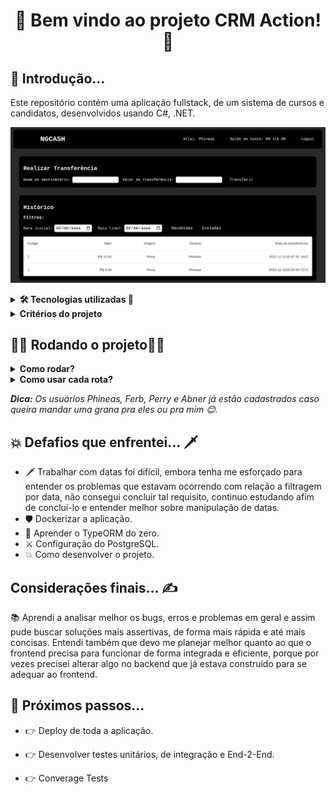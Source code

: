 <h1 align="center">🚀 Bem vindo ao projeto CRM Action! 🚀</h1>

<h2>🥱 Introdução...</h2>

<p>Este repositório contém uma aplicação fullstack, de um sistema de cursos e candidatos, desenvolvidos usando C#, .NET.</p>

![alt text](https://raw.githubusercontent.com/abnerferreiradesousa/app-transferDIN/main/images/app.png)

<details>
<summary><strong> 🛠️ Tecnologias utilizadas 🧰 </strong></summary>

* <p>👉 C#</p>

* <p>👉 Entity Framework</p>

* <p>👉 Session</p>

* <p>👉 MVC</p>

* <p>👉 ASP.NET</p>

</details>

<details>
<summary><strong> Critérios do projeto </strong></summary>

- ☑️ Cadastrar lead (candidato) com validação de CPF
- ☑️ Cadastrar novos cursos
- ❌ Cadastrar uma nova inscrição, a inscrição é comporta por um candidato e um curso, um candidato pode ter mais de uma inscrição.
</details>


<h2>👨‍💻 Rodando o projeto👨‍💻</h2>

<details>
  
<summary><strong>Como rodar?</strong></summary>
  
1. Clone o repositório com o comando:
  - `git clone git@github.com:abnerferreiradesousa/app-transferDIN.git`;
    - Entre na pasta do repositório:
      - `cd app-transferDIN`
2. Inicie a aplicação com o comando:
 - `docker-compose up -d --build`

  
</details>

<details>
  
<summary><strong>Como usar cada rota?</strong></summary>  
</br>
 
[Rotas Documentadas](https://github.com/abnerferreiradesousa/app-transferDIN/blob/main/NGCASH_API.md)
      
</details>

<i><strong>Dica:</strong> Os usuários Phineas, Ferb, Perry e Abner já estão cadastrados caso queira mandar uma grana pra eles ou pra mim 😊.</i>

<h2>💥 Defafios que enfrentei... 🗡️</h2> 

* 🗡️ Trabalhar com datas foi difícil, embora tenha me esforçado para entender os problemas que estavam ocorrendo com relação a filtragem por data, não consegui concluir tal requisito, continuo estudando afim de concluí-lo e entender melhor sobre manipulação de datas. 
* 🛡️ Dockerizar a aplicação.
* 🥊 Aprender o TypeORM do zero.
* ⚔️ Configuração do PostgreSQL.
* 💥 Como desenvolver o projeto.

<h2>Considerações finais... ✍️</h2>

<p>
 📚 Aprendi a analisar melhor os bugs, erros e problemas em geral e assim pude buscar soluções mais assertivas, de forma mais rápida e até mais concisas.
  Entendi também que devo me planejar melhor quanto ao que o frontend precisa para funcionar de forma integrada e eficiente, porque por vezes precisei alterar algo no backend que já estava construído para se adequar ao frontend.
</p>

<h2>🥷 Próximos passos...</h2>

* <p>👉 Deploy de toda a aplicação.</p>

* <p>👉 Desenvolver testes unitários, de integração e End-2-End.</p>

* <p>👉 Converage Tests</p>
